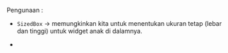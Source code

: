 Pengunaan :

- ```SizedBox``` -> memungkinkan kita untuk menentukan ukuran tetap (lebar dan tinggi) untuk widget anak di dalamnya.

- ```